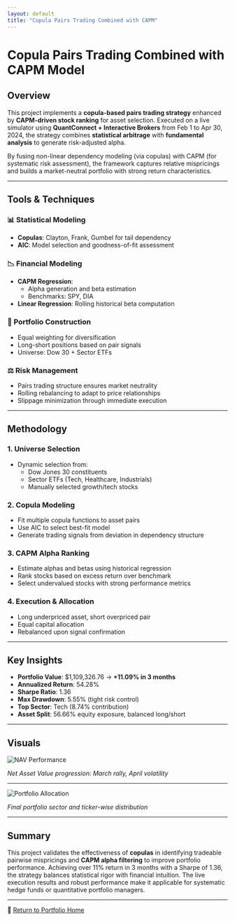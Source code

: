 ```yaml
---
layout: default
title: "Copula Pairs Trading Combined with CAPM"
---
```


# Copula Pairs Trading Combined with CAPM Model

## Overview

This project implements a **copula-based pairs trading strategy** enhanced by **CAPM-driven stock ranking** for asset selection. Executed on a live simulator using **QuantConnect + Interactive Brokers** from Feb 1 to Apr 30, 2024, the strategy combines **statistical arbitrage** with **fundamental analysis** to generate risk-adjusted alpha.

By fusing non-linear dependency modeling (via copulas) with CAPM (for systematic risk assessment), the framework captures relative mispricings and builds a market-neutral portfolio with strong return characteristics.

---

## Tools & Techniques

### 📊 Statistical Modeling
- **Copulas**: Clayton, Frank, Gumbel for tail dependency
- **AIC**: Model selection and goodness-of-fit assessment

### 📉 Financial Modeling
- **CAPM Regression**:
  - Alpha generation and beta estimation
  - Benchmarks: SPY, DIA
- **Linear Regression**: Rolling historical beta computation

### 🧩 Portfolio Construction
- Equal weighting for diversification
- Long-short positions based on pair signals
- Universe: Dow 30 + Sector ETFs

### ⚖️ Risk Management
- Pairs trading structure ensures market neutrality
- Rolling rebalancing to adapt to price relationships
- Slippage minimization through immediate execution

---

## Methodology

### 1. **Universe Selection**
- Dynamic selection from:
  - Dow Jones 30 constituents
  - Sector ETFs (Tech, Healthcare, Industrials)
  - Manually selected growth/tech stocks

### 2. **Copula Modeling**
- Fit multiple copula functions to asset pairs
- Use AIC to select best-fit model
- Generate trading signals from deviation in dependency structure

### 3. **CAPM Alpha Ranking**
- Estimate alphas and betas using historical regression
- Rank stocks based on excess return over benchmark
- Select undervalued stocks with strong performance metrics

### 4. **Execution & Allocation**
- Long underpriced asset, short overpriced pair
- Equal capital allocation
- Rebalanced upon signal confirmation

---

## Key Insights

- **Portfolio Value**: $1,109,326.76 → **+11.09% in 3 months**
- **Annualized Return**: 54.28%
- **Sharpe Ratio**: 1.36
- **Max Drawdown**: 5.55% (tight risk control)
- **Top Sector**: Tech (8.74% contribution)
- **Asset Split**: 56.66% equity exposure, balanced long/short

---

## Visuals

![NAV Performance](/indeximages/copula_nav.png)

*Net Asset Value progression: March rally, April volatility*

---

![Portfolio Allocation](/indeximages/copula_allocation.png)

*Final portfolio sector and ticker-wise distribution*

---

## Summary

This project validates the effectiveness of **copulas** in identifying tradeable pairwise mispricings and **CAPM alpha filtering** to improve portfolio performance. Achieving over 11% return in 3 months with a Sharpe of 1.36, the strategy balances statistical rigor with financial intuition. The live execution results and robust performance make it applicable for systematic hedge funds or quantitative portfolio managers.

---

📂 [Return to Portfolio Home](/)
